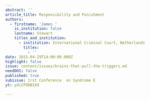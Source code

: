 ```yaml
---
abstract: ''
article_title: Responsibility and Punishment
authors:
  - firstname: 'James '
    is_institution: false
    lastname: Stewart
    titles_and_institution:
      - institution: International Criminal Court, Netherlands
        titles:
          - ''
date: 2015-04-29T14:00:00.000Z
highlight: false
issue: content/issues/brains-that-pull-the-triggers.md
needDOI: false
published: true
subissue: 1rst Conference  on Syndrome E
yt: ydiCPODN1XU

---
```

